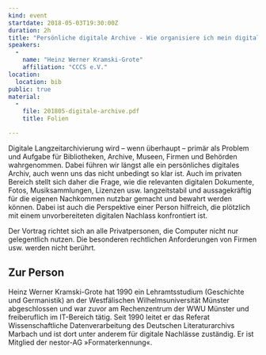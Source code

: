 ```yaml
---
kind: event
startdate: 2018-05-03T19:30:00Z
duration: 2h
title: "Persönliche digitale Archive - Wie organisiere ich mein digitales Vermächtnis?"
speakers:
  -
    name: "Heinz Werner Kramski-Grote"
    affiliation: "CCCS e.V."
location:
  location: bib
public: true
material:
  -
    file: 201805-digitale-archive.pdf
    title: Folien

---
```

Digitale Langzeitarchivierung wird – wenn überhaupt – primär als
Problem und Aufgabe für Bibliotheken, Archive, Museen, Firmen und
Behörden wahrgenommen. Dabei führen wir längst alle ein persönliches
digitales Archiv, auch wenn uns das nicht unbedingt so klar ist.
Auch im privaten Bereich stellt sich daher die Frage, wie die relevanten
digitalen Dokumente, Fotos, Musiksammlungen, Lizenzen usw.
langzeitstabil und aussagekräftig für die eigenen Nachkommen nutzbar
gemacht und bewahrt werden können. Dabei ist auch die Perspektive einer
Person hilfreich, die plötzlich mit einem unvorbereiteten digitalen
Nachlass konfrontiert ist.

Der Vortrag richtet sich an alle Privatpersonen, die Computer nicht nur
gelegentlich nutzen. Die besonderen rechtlichen Anforderungen von Firmen
usw. werden nicht berührt.

## Zur Person

Heinz Werner Kramski-Grote hat 1990 ein Lehramtsstudium (Geschichte und
Germanistik) an der Westfälischen Wilhelmsuniversität Münster
abgeschlossen und war zuvor am Rechenzentrum der WWU Münster und
freiberuflich im IT-Bereich tätig. Seit 1990 leitet er das Referat
Wissenschaftliche Datenverarbeitung des Deutschen Literaturarchivs
Marbach und ist dort unter anderem für digitale Nachlässe zuständig. Er
ist Mitglied der nestor-AG »Formaterkennung«.
